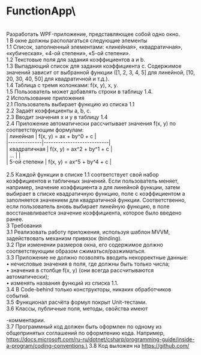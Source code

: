 # FunctionApp\
\
Разработать WPF-приложение, представляющее собой одно окно.\
1 В окне должны располагаться следующие элементы\
1.1 Список, заполненный элементами: «линейная», «квадратичная», «кубическая», «4-ой степени», «5-ой степени».\
1.2 Текстовые поля для задания коэффициентов a и b.\
1.3 Выпадающий список для задания коэффициента c. Содержимое значений зависит от выбранной функции ([1, 2, 3, 4, 5] для линейной, [10, 20, 30, 40, 50] для квадратичной и т.д.).\
1.4 Таблица с тремя колонками: f(x, y), x, y.\
1.5 Пользователь может добавлять строки в таблицу 1.4.\
2 Использование приложения\
2.1 Пользователь выбирает функцию из списка 1.1\
2.2 Задаёт коэффициенты a, b, c.\
2.3 Вводит значения x и y в таблицу 1.4\
2.4 Приложение автоматически рассчитывает значения f(x, y) по соответствующим формулам:\
| линейная     | f(x, y) = ax + by^0 + c   |\
|--------------|---------------------------|\
| квадратичная | f(x, y) = ax^2 + by^1 + c |\
| …            |                           |\
| 5-ой степени | f(x, y) = ax^5 + by^4 + c |\
\
2.5 Каждой функции в списке 1.1 соответствует свой набор коэффициентов и табличных значений. Если пользователь меняет, например, значение коэффициента а для линейной функции, затем выбирает в списке квадратичную функцию, поле с коэффициентом а заполняется значением для квадратичной функции. Соответственно, если пользователь вновь выбирает линейную функцию, в поле восстанавливается значение коэффициента, которое было введено ранее.\
3 Требования\
3.1 Реализовать работу приложения, используя шаблон MVVM, задействовать механизм привязок (binding).\
3.2 При изменении размеров окна, его содержимое должно соответствующим образом сжиматься/разжиматься.\
3.3 Приложение не должно позволять вводить некорректные данные:\
•	нечисловые значения в поля, где должны быть только числа;\
•	значения в столбце f(x, y) (они всегда рассчитываются автоматически);\
•	изменять названия функций из списка 1.1.\
3.4 В Code-behind только конструкторы, никаких обработчиков событий.\
3.5 Функционал расчёта формул покрыт Unit-тестами.\
3.6 Классы, публичные поля, методы, свойства имеют <summary>-комментарии.\
3.7 Программный код должен быть оформлен по одному из общепринятых соглашений по оформлению кода. Например, https://docs.microsoft.com/ru-ru/dotnet/csharp/programming-guide/inside-a-program/coding-conventions.\
3.8 Код выложен на https://github.com/